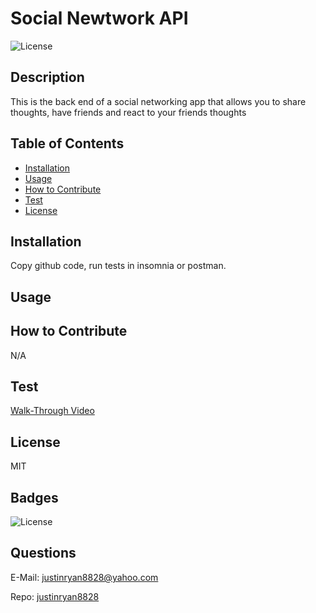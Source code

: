 # Social Newtwork API
  ![License](https://img.shields.io/badge/License-MIT-blue.svg)
  ## Description
  This is the back end of a social networking app that allows you to share thoughts, have friends and react to your friends thoughts
  ## Table of Contents 
  - [Installation](#installation)
  - [Usage](#usage)
  - [How to Contribute](#how-to-contribute)
  - [Test](#test)
  - [License](#license)

  ## Installation
  Copy github code, run tests in insomnia or postman.

  ## Usage


  ## How to Contribute
N/A

  ## Test

[Walk-Through Video](https://drive.google.com/file/d/1v6CQ6M9GywerfOiJZxaUkrLTc1QirQYQ/view?usp=sharing)

  ## License
  MIT
  
  
  ## Badges
  ![License](https://img.shields.io/badge/License-MIT-blue.svg)

  ## Questions

  E-Mail: justinryan8828@yahoo.com


  Repo: [justinryan8828](https://github.com/justinryan8828)

